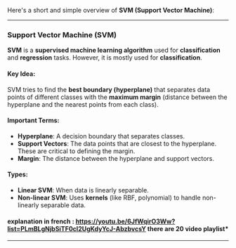 Here's a short and simple overview of **SVM (Support Vector Machine)**:

---

### **Support Vector Machine (SVM)**

**SVM** is a **supervised machine learning algorithm** used for **classification** and **regression** tasks. However, it is mostly used for **classification**.

#### **Key Idea:**
SVM tries to find the **best boundary (hyperplane)** that separates data points of different classes with the **maximum margin** (distance between the hyperplane and the nearest points from each class).

#### **Important Terms:**
- **Hyperplane**: A decision boundary that separates classes.
- **Support Vectors**: The data points that are closest to the hyperplane. These are critical to defining the margin.
- **Margin**: The distance between the hyperplane and support vectors.

#### **Types:**
- **Linear SVM**: When data is linearly separable.
- **Non-linear SVM**: Uses **kernels** (like RBF, polynomial) to handle non-linearly separable data.

#### **explanation in french : https://youtu.be/6JfWqirO3Ww?list=PLmBLgNjbSiTF0cl2UgKdyYcJ-AbzbvcsY there are 20 video playlist*** 

---
